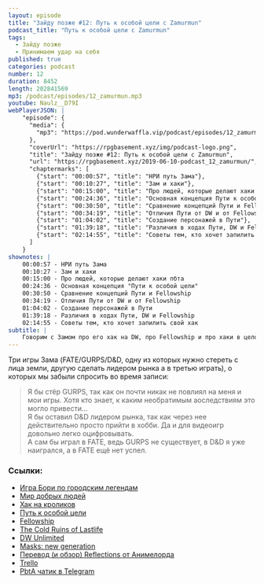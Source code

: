 ```yaml
---
layout: episode
title: "Зайду позже #12: Путь к особой цели с Zamurmun"
podcast_title: "Путь к особой цели с Zamurmun"
tags:
  - Зайду позже
  - Принимаем удар на себя
published: true
categories: podcast
number: 12
duration: 8452
length: 202841569
mp3: /podcast/episodes/12_zamurmun.mp3
youtube: Naulz__D79I
webPlayerJSON: |
    "episode": {
      "media": {
        "mp3": "https://pod.wunderwaffla.vip/podcast/episodes/12_zamurmun.mp3"
      },
      "coverUrl": "https://rpgbasement.xyz/img/podcast-logo.png",
      "title": "Зайду позже #12: Путь к особой цели с Zamurmun",
      "url": "https://rpgbasement.xyz/2019-06-10-podcast_12_zamurmun/",
      "chaptermarks": [
        {"start": "00:00:57", "title": "НРИ путь Зама"},
        {"start": "00:10:27", "title": "Зам и хаки"},
        {"start": "00:15:00", "title": "Про людей, которые делают хаки пбта"},
        {"start": "00:24:36", "title": "Основная концепция Пути к особой цели"},
        {"start": "00:30:50", "title": "Сравнение концепций Пути и Fellowship"},
        {"start": "00:34:19", "title": "Отличия Пути от DW и от Fellowship"},
        {"start": "01:04:02", "title": "Создание персонажей в Пути"},
        {"start": "01:39:18", "title": "Различия в ходах Пути, DW и Fellowship"},
        {"start": "02:14:55", "title": "Советы тем, кто хочет запилить свой хак"}
      ]
    }
shownotes: |
    00:00:57 - НРИ путь Зама  
    00:10:27 - Зам и хаки  
    00:15:00 - Про людей, которые делают хаки пбта  
    00:24:36 - Основная концепция "Пути к особой цели"  
    00:30:50 - Сравнение концепций Пути и Fellowship  
    00:34:19 - Отличия Пути от DW и от Fellowship  
    01:04:02 - Создание персонажей в Пути  
    01:39:18 - Различия в ходах Пути, DW и Fellowship  
    02:14:55 - Советы тем, кто хочет запилить свой хак  
subtitle: |
    Говорим с Замом про его хак на DW, про Fellowship и про хаки в целом
---
```


Три игры Зама (FATE/GURPS/D&D, одну из которых нужно стереть с лица земли, другую сделать лидером рынка а в третью играть), о которых мы забыли спросить во время записи:  
> Я бы стёр GURPS, так как он почти никак не повлиял на меня и мои игры. Хотя кто знает, к каким необратимым аоследствиям это могло привести...  
Я бы оставил D&D лидером рынка, так как через нее действительно просто прийти в хобби. Да и для видеоигр довольно легко оцифровывать.  
А сам бы играл в FATE, ведь GURPS не существует, в D&D я уже наигрался, а в FATE ещё нет успел.  

### Ссылки:
- [Игра Бори по городским легендам](https://www.youtube.com/playlist?list=PLloJco1TOqbd9dHDVo-kkccfz06VofKtC)
- [Мир добрых людей](https://imaginaria.ru/p/dobrye-lyudi-dark-steampunk-setting-finalnaya-versiya.html)
- [Хак на кроликов](/podcast/files/12_Eldritch_World.pdf)
- [Путь к особой цели](https://vk.com/fellowshipworld)
- [Fellowship](https://www.drivethrurpg.com/product/177662/Fellowship-2nd-Edition--A-Tabletop-Adventure-Game)
- [The Cold Ruins of Lastlife](https://www.magpiegames.com/our-games/chaos-worlds/the-cold-ruins-of-lastlife/)
- [DW Unlimited](https://drive.google.com/file/d/1VCV7mILNcNVndk7nwLuVboLpTEP7W4yM/view)
- [Masks: new generation](https://www.magpiegames.com/masks/)
- [Перевод (и обзор) Reflections от Анимелорда](https://imaginaria.ru/p/reflections.html)
- [Trello](https://trello.com)
- [PbtA чатик в Telegram](https://t.me/PoweredByTheApocalypse)
